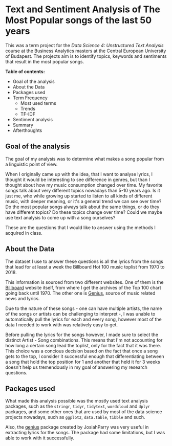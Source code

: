 # Text and Sentiment Analysis of The Most Popular songs of the last 50 years

This was a term project for the _Data Science 4: Unstructured Text Analysis_ course at the Business Analytics masters at the Central European University of Budapest. The projects aim is to identify topics, keywords and sentiments that result in the most popular songs.

__Table of contents:__

* Goal of the analysis
* About the Data
* Packages used
* Term Frequency
  * Most used terms
  * Trends
  * TF-IDF
* Sentiment analysis
* Summary
* Afterthoughts

## Goal of the analysis

The goal of my analysis was to determine what makes a song popular from a linguistic point of view.

When I originally came up with the idea, that I want to analyse lyrics, I thought it would be interesting to see difference in genres, but than I thought about how my music consumption changed over time. My favorite songs talk about very different topics nowadays than 5-10 years ago. Is it just me, who while growing up started to listen to all kinds of different music, with deeper meaning, or it's a general trend we can see over time? Do the most popular songs always talk about the same things, or do they have different topics? Do these topics change over time? Could we maybe use text analysis to come up with a song ourselves?

These are the questions that I would like to answer using the methods I acquired in class.

## About the Data

The dataset I use to answer these questions is all the lyrics from the songs that lead for at least a week the Billboard Hot 100 music toplist from 1970 to 2018. 

This information is sourced from two different websites. One of them is the [Billboard](https://www.billboard.com/charts/hot-100) website itself, from where I get the archives of the Top 100 chart going back until 1970. The other one is [Genius](https://genius.com/), source of music related news and lyrics. 

Due to the nature of these songs - one can have multiple artists, the name of the songs or artists can be challenging to interpret -, I was unable to automatically pull the lyrics for each and every song, however most of the data I needed to work with was relatively easy to get. 

Before pulling the lyrics for the songs however, I made sure to select the distinct Artist - Song combinations. This means that I'm not accounting for how long a certain song lead the toplist, only for the fact that it was there. This choice was a concious decision based on the fact that once a song gets to the top, I consider it successful enough that differentiating between a song that hold the top position for 1 and another that held it for 3 weeks doesn't help us tremendously in my goal of answering my research questions.

## Packages used

What made this analysis possible was the mostly used text analysis packages, such as the `stringr`, `tidyr`, `tidytext`, `wordcloud` and `dplyr` packages, and some other ones that are used by most of the data science projects nowadays, such as `ggplot2`, `data.table`, `tibble` and such. 

Also, the [genius](https://github.com/josiahparry/genius) package created by JosiahParry was very useful in extracting lyrics for the songs. The package had some limitations, but I was able to work with it successfully.

